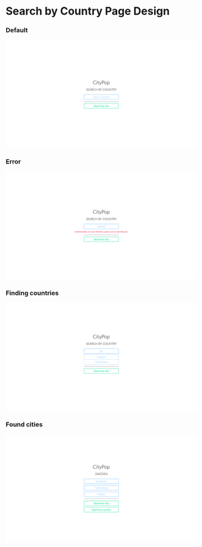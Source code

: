 # Search by Country Page Design

### Default
![Search by Country Page - Default](SearchByCountryPage-Default.png)

### Error
![Search by Country Page - Error](SearchByCountryPage-Error.png)

### Finding countries
![Search by Country Page - Finding cities](SearchByCountryPage-Finding_countries.png)

### Found cities
![Search by Country Page - Found cities](SearchByCountryPage-Found_cities.png)